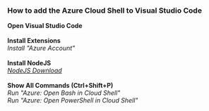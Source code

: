### How to add the Azure Cloud Shell to Visual Studio Code

**Open Visual Studio Code**\
\
**Install Extensions**\
*Install "Azure Account"*\
\
**Install NodeJS**\
*[NodeJS Download](https://nodejs.org/en/download/)*\
\
**Show All Commands (Ctrl+Shift+P)**\
*Run "Azure: Open Bash in Cloud Shell"*\
*Run "Azure: Open PowerShell in Cloud Shell"*
